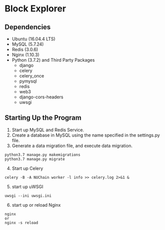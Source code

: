 # Block Explorer

## Dependencies

- Ubuntu (16.04.4 LTS)
- MySQL (5.7.24)
- Redis (3.0.6)
- Nginx (1.10.3)
- Python (3.7.2) and Third Party Packages
	- django
	- celery
	- celery_once
	- pymysql
	- redis
	- web3
	- django-cors-headers
	- uwsgi

## Starting Up the Program

1. Start up MySQL and Redis Service.
2. Create a database in MySQL using the name specified in the settings.py file.
3. Generate a data migration file, and execute data migration.
```
python3.7 manage.py makemigrations
python3.7 manage.py migrate
```
4. Start up Celery
```
celery -B -A NUChain worker -l info >> celery.log 2>&1 &
```
5. start up uWSGI
```
uwsgi --ini uwsgi.ini
```
6. start up or reload Nginx
```
nginx 
or 
nginx -s reload
```
